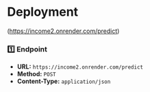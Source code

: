 # Deployment  
(https://income2.onrender.com/predict)  
### **1️⃣ Endpoint**
- **URL:** `https://income2.onrender.com/predict`
- **Method:** `POST`
- **Content-Type:** `application/json`

